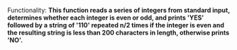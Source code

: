 Functionality: **This function reads a series of integers from standard input, determines whether each integer is even or odd, and prints 'YES' followed by a string of '110' repeated n/2 times if the integer is even and the resulting string is less than 200 characters in length, otherwise prints 'NO'.**